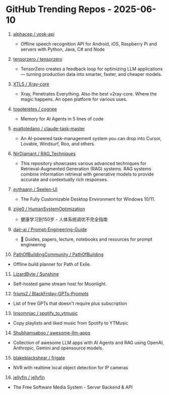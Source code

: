 # GitHub Trending Repos - 2025-06-10

1. [alphacep /    vosk-api](https://github.com/alphacep/vosk-api)
   - Offline speech recognition API for Android, iOS, Raspberry Pi and servers with Python, Java, C# and Node

2. [tensorzero /    tensorzero](https://github.com/tensorzero/tensorzero)
   - TensorZero creates a feedback loop for optimizing LLM applications — turning production data into smarter, faster, and cheaper models.

3. [XTLS /    Xray-core](https://github.com/XTLS/Xray-core)
   - Xray, Penetrates Everything. Also the best v2ray-core. Where the magic happens. An open platform for various uses.

4. [topoteretes /    cognee](https://github.com/topoteretes/cognee)
   - Memory for AI Agents in 5 lines of code

5. [eyaltoledano /    claude-task-master](https://github.com/eyaltoledano/claude-task-master)
   - An AI-powered task-management system you can drop into Cursor, Lovable, Windsurf, Roo, and others.

6. [NirDiamant /    RAG_Techniques](https://github.com/NirDiamant/RAG_Techniques)
   - This repository showcases various advanced techniques for Retrieval-Augmented Generation (RAG) systems. RAG systems combine information retrieval with generative models to provide accurate and contextually rich responses.

7. [eythaann /    Seelen-UI](https://github.com/eythaann/Seelen-UI)
   - The Fully Customizable Desktop Environment for Windows 10/11.

8. [zijie0 /    HumanSystemOptimization](https://github.com/zijie0/HumanSystemOptimization)
   - 健康学习到150岁 - 人体系统调优不完全指南

9. [dair-ai /    Prompt-Engineering-Guide](https://github.com/dair-ai/Prompt-Engineering-Guide)
   - 🐙 Guides, papers, lecture, notebooks and resources for prompt engineering

10. [PathOfBuildingCommunity /    PathOfBuilding](https://github.com/PathOfBuildingCommunity/PathOfBuilding)
   - Offline build planner for Path of Exile.

11. [LizardByte /    Sunshine](https://github.com/LizardByte/Sunshine)
   - Self-hosted game stream host for Moonlight.

12. [friuns2 /    BlackFriday-GPTs-Prompts](https://github.com/friuns2/BlackFriday-GPTs-Prompts)
   - List of free GPTs that doesn't require plus subscription

13. [linsomniac /    spotify_to_ytmusic](https://github.com/linsomniac/spotify_to_ytmusic)
   - Copy playlists and liked music from Spotify to YTMusic

14. [Shubhamsaboo /    awesome-llm-apps](https://github.com/Shubhamsaboo/awesome-llm-apps)
   - Collection of awesome LLM apps with AI Agents and RAG using OpenAI, Anthropic, Gemini and opensource models.

15. [blakeblackshear /    frigate](https://github.com/blakeblackshear/frigate)
   - NVR with realtime local object detection for IP cameras

16. [jellyfin /    jellyfin](https://github.com/jellyfin/jellyfin)
   - The Free Software Media System - Server Backend & API

